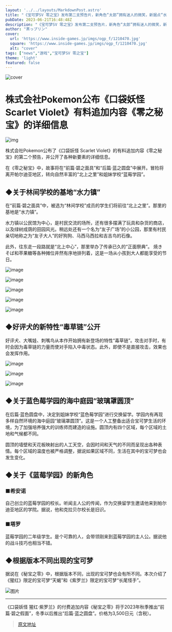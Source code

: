 ```yaml
---
layout: '../../layouts/MarkdownPost.astro'
title: "《宝可梦SV 零之宝》发布第二支预告片，新角色“太郎”拥有迷人的微笑，新据点“水绿镇”，新特性“毒草绳”等信息陆续公开"
pubDate: 2023-06-21T16:48:48Z
description: "《宝可梦SV 零之宝》发布第二支预告片，新角色“太郎”拥有迷人的微笑，新据点“水绿镇”，新特性“毒草绳”等信息陆续公开"
author: "茶っプリン"
cover:
  url: 'https://www.inside-games.jp/imgs/ogp_f/1210470.jpg'
  square: 'https://www.inside-games.jp/imgs/ogp_f/1210470.jpg'
  alt: "cover"
tags: ["news","游戏","宝可梦SV 零之宝"]
theme: 'light'
featured: false
---
```


![cover](https://www.inside-games.jp/imgs/ogp_f/1210470.jpg)

# 株式会社Pokemon公布《口袋妖怪 Scarlet Violet》有料追加内容《零之秘宝》的详细信息

![img](https://www.inside-games.jp/imgs/zoom/1210453.jpg)

株式会社Pokemon公布了《口袋妖怪 Scarlet Violet》的有料追加内容《零之秘宝》的第二个预告，并公开了各种新要素的详细信息。

在《零之秘宝》中，故事将在“前篇·碧之面具”和“后篇·蓝之圆盘”中展开。冒险将离开帕尔迪亚地区，转向自然丰富的“北上之里”和姐妹学校“蓝莓学园”。

## ◆关于林间学校的基地“水力镇”

在“前篇·碧之面具”中，被选为“林间学校”成员的学生们将前往“北上之里”。那里的基地是“水力镇”。

水力镇以公民馆为中心，是村民交流的场所，还有很多摆满了玩具和杂货的商店，以及绿树成荫的田园风光。稍远处还有一个名为“友子广场”的小公园，那里有村民亲切地称之为“友子大人”的好狗狗、马西马西拉和吉吉鸟的石像。

此外，往东走一段路就是“北上中心”，那里举办了传承已久的“正面祭典”。
焼きそば和苹果糖等各种摊位井然有序地排列着，这是一场从小孩到大人都能享受的节日。</p>

![image](https://www.inside-games.jp/imgs/zoom/1210456.jpg)

![image](https://www.inside-games.jp/imgs/zoom/1210458.jpg)

![image](https://www.inside-games.jp/imgs/zoom/1210460.jpg)

![image](https://www.inside-games.jp/imgs/zoom/1210462.jpg)

![image](https://www.inside-games.jp/imgs/zoom/1210464.jpg)

## ◆好评犬的新特性“毒草链”公开

好评犬、大嘴娃、刺嘴鸟从本作开始拥有新登场的特性“毒草链”。攻击对手时，有时会因为毒草链的力量而使对手陷入中毒状态。此外，即使不是直接攻击，效果也会发挥作用。

![image](https://www.inside-games.jp/imgs/zoom/1210451.jpg)

![image](https://www.inside-games.jp/imgs/zoom/1210454.jpg)

![image](https://www.inside-games.jp/imgs/zoom/1210457.jpg)

## ◆关于蓝色莓学园的海中庭园“玻璃罩圆顶”

在后篇·蓝色圆盘中，决定到姐妹学校“蓝色莓学园”进行交换留学。学园内有再现多样自然环境的海中庭园“玻璃罩圆顶”。这是一个人工整备出适合宝可梦生活的环境，为了加强培养强大的训练师而建造的设施。圆顶内有四个区域，每个区域的土地和气候都不同。

圆顶的墙壁和天花板映射出的人工天空，会因时间和天气的不同而呈现出各种表情。每个区域的温度也被严格调整，据说如果区域不同，生活在其中的宝可梦也会发生变化。
## ◆关于《蓝莓学园》的新角色

### ■希安诺

自己创立的蓝莓学园的校长。听闻主人公的传闻，作为交换留学生邀请他来到帕尔迪亚地区的学院。据说，他和克拉贝尔校长是旧识。

### ■塔罗

蓝莓学园的二年级学生。是个可靠的人，会带领刚来到蓝莓学园的主人公。据说他的战斗技巧也相当不错。

## ◆根据版本不同出现的宝可梦

据说在《秘宝之零》中，根据版本不同，出现的宝可梦也会有所不同。本次介绍了《猩红》限定的宝可梦“天蝎”和《紫罗兰》限定的宝可梦“长尾怪手”。

![图片](https://www.inside-games.jp/imgs/zoom/1210466.jpg)

---

《口袋妖怪 猩红·紫罗兰》的付费追加内容《秘宝之零》将于2023年秋季推出“前篇·碧之假面”，冬季以后推出“后篇·蓝之圆盘”。价格为3,500日元（含税）。

>[原文地址](https://www.inside-games.jp/article/2023/06/22/146732.html)  
